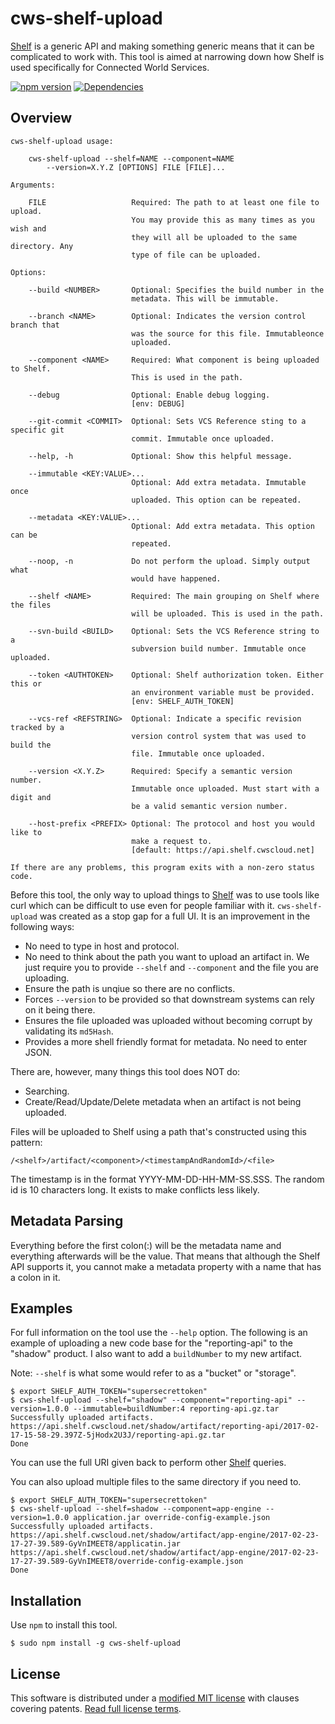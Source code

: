 cws-shelf-upload
================

[Shelf] is a generic API and making something generic means that it can be complicated to work with. This tool is aimed at narrowing down how Shelf is used specifically for Connected World Services.


[![npm version][npm-badge]][npm-link]
[![Dependencies][dependencies-badge]][dependencies-link]

Overview
--------

	cws-shelf-upload usage:

		cws-shelf-upload --shelf=NAME --component=NAME
			--version=X.Y.Z [OPTIONS] FILE [FILE]...

	Arguments:

		FILE                   Required: The path to at least one file to upload.
							   You may provide this as many times as you wish and
							   they will all be uploaded to the same directory. Any
							   type of file can be uploaded.

	Options:

		--build <NUMBER>       Optional: Specifies the build number in the
							   metadata. This will be immutable.

		--branch <NAME>        Optional: Indicates the version control branch that
							   was the source for this file. Immutableonce
							   uploaded.

		--component <NAME>     Required: What component is being uploaded to Shelf.
							   This is used in the path.

		--debug                Optional: Enable debug logging.
							   [env: DEBUG]

		--git-commit <COMMIT>  Optional: Sets VCS Reference sting to a specific git
							   commit. Immutable once uploaded.

		--help, -h             Optional: Show this helpful message.

		--immutable <KEY:VALUE>...
							   Optional: Add extra metadata. Immutable once
							   uploaded. This option can be repeated.

		--metadata <KEY:VALUE>...
							   Optional: Add extra metadata. This option can be
							   repeated.

		--noop, -n             Do not perform the upload. Simply output what
							   would have happened.

		--shelf <NAME>         Required: The main grouping on Shelf where the files
							   will be uploaded. This is used in the path.

		--svn-build <BUILD>    Optional: Sets the VCS Reference string to a
							   subversion build number. Immutable once uploaded.

		--token <AUTHTOKEN>    Optional: Shelf authorization token. Either this or
							   an environment variable must be provided.
							   [env: SHELF_AUTH_TOKEN]

		--vcs-ref <REFSTRING>  Optional: Indicate a specific revision tracked by a
							   version control system that was used to build the
							   file. Immutable once uploaded.

		--version <X.Y.Z>      Required: Specify a semantic version number.
							   Immutable once uploaded. Must start with a digit and
							   be a valid semantic version number.

		--host-prefix <PREFIX> Optional: The protocol and host you would like to
							   make a request to.
							   [default: https://api.shelf.cwscloud.net]

	If there are any problems, this program exits with a non-zero status code.

Before this tool, the only way to upload things to [Shelf] was to use tools like curl which can be difficult to use even for people familiar with it. `cws-shelf-upload` was created as a stop gap for a full UI. It is an improvement in the following ways:

* No need to type in host and protocol.
* No need to think about the path you want to upload an artifact in. We just require you to provide `--shelf` and `--component` and the file you are uploading.
* Ensure the path is unqiue so there are no conflicts.
* Forces `--version` to be provided so that downstream systems can rely on it being there.
* Ensures the file uploaded was uploaded without becoming corrupt by validating its `md5Hash`.
* Provides a more shell friendly format for metadata. No need to enter JSON.

There are, however, many things this tool does NOT do:

* Searching.
* Create/Read/Update/Delete metadata when an artifact is not being uploaded.

Files will be uploaded to Shelf using a path that's constructed using this pattern:

    /<shelf>/artifact/<component>/<timestampAndRandomId>/<file>

The timestamp is in the format YYYY-MM-DD-HH-MM-SS.SSS. The random id is 10 characters long. It exists to make conflicts less likely.


Metadata Parsing
----------------

Everything before the first colon(:) will be the metadata name and everything afterwards will be the value. That means that although the Shelf API supports it, you cannot make a metadata property with a name that has a colon in it.

Examples
--------

For full information on the tool use the `--help` option. The following is an example of uploading a new code base for the "reporting-api" to the "shadow" product. I also want to add a `buildNumber` to my new artifact.

Note: `--shelf` is what some would refer to as a "bucket" or "storage".

    $ export SHELF_AUTH_TOKEN="supersecrettoken"
    $ cws-shelf-upload --shelf="shadow" --component="reporting-api" --version=1.0.0 --immutable=buildNumber:4 reporting-api.gz.tar
    Successfully uploaded artifacts.
    https://api.shelf.cwscloud.net/shadow/artifact/reporting-api/2017-02-17-15-58-29.397Z-5jHodx2U3J/reporting-api.gz.tar
    Done

You can use the full URI given back to perform other [Shelf] queries.

You can also upload multiple files to the same directory if you need to.

    $ export SHELF_AUTH_TOKEN="supersecrettoken"
    $ cws-shelf-upload --shelf=shadow --component=app-engine --version=1.0.0 application.jar override-config-example.json
    Successfully uploaded artifacts.
    https://api.shelf.cwscloud.net/shadow/artifact/app-engine/2017-02-23-17-27-39.589-GyVnIMEET8/applicatin.jar
    https://api.shelf.cwscloud.net/shadow/artifact/app-engine/2017-02-23-17-27-39.589-GyVnIMEET8/override-config-example.json
    Done


Installation
------------

Use `npm` to install this tool.

    $ sudo npm install -g cws-shelf-upload


License
-------

This software is distributed under a [modified MIT license][LICENSE] with clauses covering patents. [Read full license terms][LICENSE].


[dependencies-badge]: https://img.shields.io/david/connected-world-services/cws-shelf-upload.svg
[dependencies-link]: https://david-dm.org/connected-world-services/cws-shelf-upload
[LICENSE]: LICENSE.md
[npm-badge]: https://img.shields.io/npm/v/cws-shelf-upload.svg
[npm-link]: https://npmjs.org/package/cws-shelf-upload
[Shelf]: https://github.com/not-nexus/shelf

